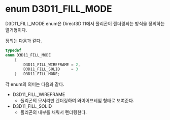 # enum D3D11_FILL_MODE

D3D11_FILL_MODE enum은 Direct3D 11에서 폴리곤이 렌더링되는 방식을 정의하는 열거형이다.

정의는 다음과 같다.
```cpp
typedef 
enum D3D11_FILL_MODE
    {
        D3D11_FILL_WIREFRAME = 2,
        D3D11_FILL_SOLID     = 3
    } 	D3D11_FILL_MODE;
```
각 enum의 의미는 다음과 같다.

* D3D11_FILL_WIREFRAME
  * 폴리곤의 모서리만 렌더링하여 와이어프레임 형태로 보여준다.
* D3D11_FILL_SOLID
  * 폴리곤의 내부를 채워서 렌더링한다.
